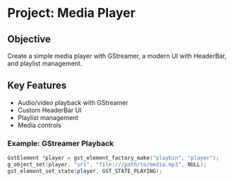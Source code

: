 # Project: Media Player

## Objective
Create a simple media player with GStreamer, a modern UI with HeaderBar, and playlist management.

## Key Features
- Audio/video playback with GStreamer
- Custom HeaderBar UI
- Playlist management
- Media controls

### Example: GStreamer Playback
```c
GstElement *player = gst_element_factory_make("playbin", "player");
g_object_set(player, "uri", "file:///path/to/media.mp3", NULL);
gst_element_set_state(player, GST_STATE_PLAYING);
```
